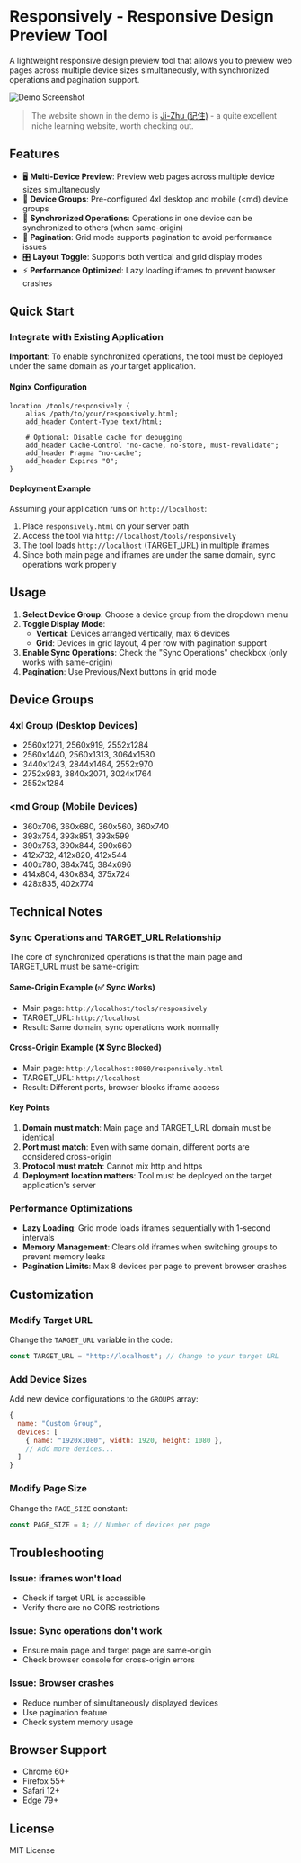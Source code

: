 # Responsively - Responsive Design Preview Tool

A lightweight responsive design preview tool that allows you to preview web pages across multiple device sizes simultaneously, with synchronized operations and pagination support.

![Demo Screenshot](https://ji-zhu.com/static/pics/responsively.png)

> The website shown in the demo is [Ji-Zhu (记住)](https://ji-zhu.com) - a quite excellent niche learning website, worth checking out.

## Features

- 🖥️ **Multi-Device Preview**: Preview web pages across multiple device sizes simultaneously
- 📱 **Device Groups**: Pre-configured 4xl desktop and mobile (<md) device groups
- 🔄 **Synchronized Operations**: Operations in one device can be synchronized to others (when same-origin)
- 📄 **Pagination**: Grid mode supports pagination to avoid performance issues
- 🎛️ **Layout Toggle**: Supports both vertical and grid display modes
- ⚡ **Performance Optimized**: Lazy loading iframes to prevent browser crashes

## Quick Start

### Integrate with Existing Application
**Important**: To enable synchronized operations, the tool must be deployed under the same domain as your target application.

#### Nginx Configuration
```nginx
location /tools/responsively {
    alias /path/to/your/responsively.html;
    add_header Content-Type text/html;
    
    # Optional: Disable cache for debugging
    add_header Cache-Control "no-cache, no-store, must-revalidate";
    add_header Pragma "no-cache";
    add_header Expires "0";
}
```

#### Deployment Example
Assuming your application runs on `http://localhost`:
1. Place `responsively.html` on your server path
2. Access the tool via `http://localhost/tools/responsively`
3. The tool loads `http://localhost` (TARGET_URL) in multiple iframes
4. Since both main page and iframes are under the same domain, sync operations work properly

## Usage

1. **Select Device Group**: Choose a device group from the dropdown menu
2. **Toggle Display Mode**:
   - **Vertical**: Devices arranged vertically, max 6 devices
   - **Grid**: Devices in grid layout, 4 per row with pagination support
3. **Enable Sync Operations**: Check the "Sync Operations" checkbox (only works with same-origin)
4. **Pagination**: Use Previous/Next buttons in grid mode

## Device Groups

### 4xl Group (Desktop Devices)
- 2560x1271, 2560x919, 2552x1284
- 2560x1440, 2560x1313, 3064x1580
- 3440x1243, 2844x1464, 2552x970
- 2752x983, 3840x2071, 3024x1764
- 2552x1284

### <md Group (Mobile Devices)
- 360x706, 360x680, 360x560, 360x740
- 393x754, 393x851, 393x599
- 390x753, 390x844, 390x660
- 412x732, 412x820, 412x544
- 400x780, 384x745, 384x696
- 414x804, 430x834, 375x724
- 428x835, 402x774

## Technical Notes

### Sync Operations and TARGET_URL Relationship
The core of synchronized operations is that the main page and TARGET_URL must be same-origin:

#### Same-Origin Example (✅ Sync Works)
- Main page: `http://localhost/tools/responsively`
- TARGET_URL: `http://localhost`
- Result: Same domain, sync operations work normally

#### Cross-Origin Example (❌ Sync Blocked)
- Main page: `http://localhost:8080/responsively.html`
- TARGET_URL: `http://localhost`
- Result: Different ports, browser blocks iframe access

#### Key Points
1. **Domain must match**: Main page and TARGET_URL domain must be identical
2. **Port must match**: Even with same domain, different ports are considered cross-origin
3. **Protocol must match**: Cannot mix http and https
4. **Deployment location matters**: Tool must be deployed on the target application's server

### Performance Optimizations
- **Lazy Loading**: Grid mode loads iframes sequentially with 1-second intervals
- **Memory Management**: Clears old iframes when switching groups to prevent memory leaks
- **Pagination Limits**: Max 8 devices per page to prevent browser crashes

## Customization

### Modify Target URL
Change the `TARGET_URL` variable in the code:
```javascript
const TARGET_URL = "http://localhost"; // Change to your target URL
```

### Add Device Sizes
Add new device configurations to the `GROUPS` array:
```javascript
{
  name: "Custom Group",
  devices: [
    { name: "1920x1080", width: 1920, height: 1080 },
    // Add more devices...
  ]
}
```

### Modify Page Size
Change the `PAGE_SIZE` constant:
```javascript
const PAGE_SIZE = 8; // Number of devices per page
```

## Troubleshooting

### Issue: iframes won't load
- Check if target URL is accessible
- Verify there are no CORS restrictions

### Issue: Sync operations don't work
- Ensure main page and target page are same-origin
- Check browser console for cross-origin errors

### Issue: Browser crashes
- Reduce number of simultaneously displayed devices
- Use pagination feature
- Check system memory usage

## Browser Support

- Chrome 60+
- Firefox 55+
- Safari 12+
- Edge 79+

## License

MIT License